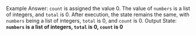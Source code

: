 Example Answer: 
`count` is assigned the value 0. The value of `numbers` is a list of integers, and `total` is 0. After execution, the state remains the same, with `numbers` being a list of integers, `total` is 0, and `count` is 0.
Output State: **`numbers` is a list of integers, `total` is 0, `count` is 0**
